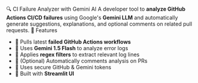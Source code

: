 🔍 CI Failure Analyzer with Gemini AI
A developer tool to **analyze GitHub Actions CI/CD failures** using Google's **Gemini LLM** and automatically generate suggestions, explanations, and optional comments on related pull requests.
🚀 Features

- 🔎 Pulls latest **failed GitHub Actions workflows**
- 🧠 Uses **Gemini 1.5 Flash** to analyze error logs
- 📌 Applies **regex filters** to extract relevant log lines
- 💬 (Optional) Automatically comments analysis on PRs
- 🔐 Uses secure GitHub & Gemini tokens
- 🎨 Built with **Streamlit UI**
